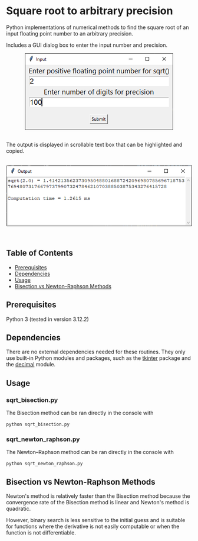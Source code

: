 # Square root to arbitrary precision
Python implementations of numerical methods to find the square root of an input floating point number to an arbitrary precision.

Includes a GUI dialog box to enter the input number and precision. 
<p align="center" width="100%">
  <img style="display: block; margin: auto;" src="./images/input-window.png"/>
</p>
<br>  
The output is displayed in scrollable text box that can be highlighted and copied.<br>
<br>
<p align="center" width="100%">
  <img style="display: block; margin: auto;" src="./images/output-window.png"/>
</p>
<br>

## Table of Contents
- [Prerequisites](#prerequisites-heading)
- [Dependencies](#dependencies-heading)
- [Usage](#usage-heading)
- [Bisection vs Newton–Raphson Methods](#bisection-vs-newton-raphson-heading)

<a name="prerequisites-heading"></a>
## Prerequisites
Python 3 (tested in version 3.12.2)

<a name="prerequisites-heading"></a>
## Dependencies
There are no external dependencies needed for these routines. They only use built-in Python modules and packages, such as the [tkinter](https://docs.python.org/3/library/tkinter.html) package and the [decimal](https://docs.python.org/3/library/decimal.html) module.

<a name="usage-heading"></a>
## Usage
### sqrt_bisection.py
The Bisection method can be ran directly in the console with  
```console
python sqrt_bisection.py
```

### sqrt_newton_raphson.py
The Newton–Raphson method can be ran directly in the console with  
```console
python sqrt_newton_raphson.py
```
<a name="bisection-vs-newton-raphson-heading"></a>
## Bisection vs Newton-Raphson Methods
Newton's method is relatively faster than the Bisection method because the convergence rate of the Bisection method is linear and Newton's method is quadratic.  

However, binary search is less sensitive to the initial guess and is suitable for functions where the derivative is not easily computable or when the function is not differentiable.
